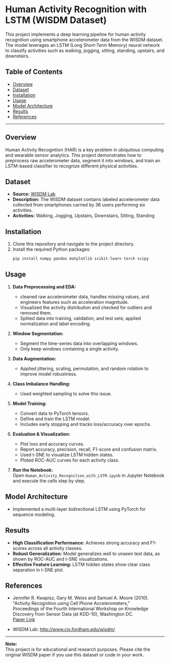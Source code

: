 # Human Activity Recognition with LSTM (WISDM Dataset)

This project implements a deep learning pipeline for human activity recognition using smartphone accelerometer data from the WISDM dataset. The model leverages an LSTM (Long Short-Term Memory) neural network to classify activities such as walking, jogging, sitting, standing, upstairs, and downstairs.

## Table of Contents

- [Overview](#overview)
- [Dataset](#dataset)
- [Installation](#installation)
- [Usage](#usage)
- [Model Architecture](#model-architecture)
- [Results](#results)
- [References](#references)

---

## Overview

Human Activity Recognition (HAR) is a key problem in ubiquitous computing and wearable sensor analytics. This project demonstrates how to preprocess raw accelerometer data, segment it into windows, and train an LSTM-based classifier to recognize different physical activities.

## Dataset

- **Source:** [WISDM Lab](http://www.cis.fordham.edu/wisdm/)
- **Description:** The WISDM dataset contains labeled accelerometer data collected from smartphones carried by 36 users performing six activities.
- **Activities:** Walking, Jogging, Upstairs, Downstairs, Sitting, Standing

## Installation

1. Clone this repository and navigate to the project directory.
2. Install the required Python packages:
    ```bash
    pip install numpy pandas matplotlib scikit-learn torch scipy
    ```
    
## Usage

1. **Data Preprocessing and EDA:**  
   - cleaned raw accelerometer data, handles missing values, and engineers features such as acceleration magnitude.
   - Visualized the activity distribution and checked for outliers and removed them.
   - Splited data into training, validation, and test sets; applied normalization and label encoding.

2. **Window Segmentation:**  
   - Segment the time-series data into overlapping windows.
   - Only keep windows containing a single activity.

3. **Data Augmentation:**
   - Applied jittering, scaling, permutation, and random rotation to improve model robustness.
  
4. **Class Imbalance Handling:**
   - Used weighted sampling to solve this issue.
     
6. **Model Training:**  
   - Convert data to PyTorch tensors.
   - Define and train the LSTM model.
   - Includes early stopping and tracks loss/accuracy over epochs.

7. **Evaluation & Visualization:**  
   - Plot loss and accuracy curves.
   - Report accuracy, precision, recall, F1-score and confusion matrix.
   - Used t-SNE to visualize LSTM hidden states.
   - Ploted ROC-AUC curves for each activity class.

8. **Run the Notebook:**  
   Open `Human_Activity_Recognition_with_LSTM.ipynb` in Jupyter Notebook and execute the cells step by step.

## Model Architecture

- Implemented a multi-layer bidirectional LSTM using PyTorch for sequence modeling.

## Results

- **High Classification Performance:** Achieves strong accuracy and F1-scores across all activity classes.
- **Robust Generalization:** Model generalizes well to unseen test data, as shown by ROC-AUC and t-SNE visualizations.
- **Effective Feature Learning:** LSTM hidden states show clear class separation in t-SNE plot.

## References

- Jennifer R. Kwapisz, Gary M. Weiss and Samuel A. Moore (2010).  
  "Activity Recognition using Cell Phone Accelerometers,"  
  Proceedings of the Fourth International Workshop on Knowledge Discovery from Sensor Data (at KDD-10), Washington DC.  
  [Paper Link](http://www.cis.fordham.edu/wisdm/public_files/sensorKDD-2010.pdf)

- WISDM Lab: http://www.cis.fordham.edu/wisdm/

---

**Note:**  
This project is for educational and research purposes. Please cite the original WISDM paper if you use this dataset or code in your work.
